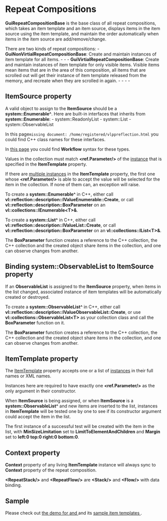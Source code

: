 # Repeat Compositions

**GuiRepeatCompositionBase** is the base class of all repeat compositions, which takes an item template and an item source, displays items in the item source using the item template, and maintain the order automatically when items in the item source are add/remove/change.

There are two kinds of repeat compositions: - **GuiNonVirtialRepeatCompositionBase**: Create and maintain instances of item template for all items. - [<RepeatStack/>](../../.././gacui/components/compositions/repeat_nonvirtual.md) - [<RepeatFlow/>](../../.././gacui/components/compositions/repeat_nonvirtual.md) - **GuiVirtialRepeatCompositionBase**: Create and maintain instances of item template for only visible items. Visible items mean items that are in the area of this composition, all items that are scrolled out will get their instance of item template released from the memory, and recreate when they are scrolled in again. - [<RepeatFreeHeightItem/>](../../.././gacui/components/compositions/repeat_virtual_freeheight.md) - [<RepeatFixedHeightItem/>](../../.././gacui/components/compositions/repeat_virtual_fixedheight.md) - [<RepeatFixedHeightMultiColumnItem/>](../../.././gacui/components/compositions/repeat_virtual_fixedheightmc.md) - [<RepeatFixedSizeMultiColumnItem/>](../../.././gacui/components/compositions/repeat_virtual_fixedsizemc.md)

## ItemSource property

A valid object to assign to the **ItemSource** should be a **system::Enumerable^**. Here are built-in interfaces that inherits from **system::Enumerable**: - system::ReadonlyList - system::List - system::ObservableList

In this page`missing document: /home/registered/vlppreflection.html` you could find C++ class names for these interfaces.

In [this page](../../.././workflow/lang/type.md) you could find **Workflow** syntax for these types.

Values in the collection must match **\<ref.Parameter/\>** of the [instance](../../.././gacui/xmlres/tag_instance.md) that is specified in the **ItemTemplate** property.

If there are [multiple instances](../../.././gacui/xmlres/instance/properties.md) in the **ItemTemplate** property, the first one whose **\<ref.Parameter/\>** is able to accept the value will be selected for the item in the collection. If none of them can, an exception will raise.

To create a **system::Enumerable^** in C++, either call **vl::reflection::description::IValueEnumerable::Create**, or call **vl::reflection::description::BoxParameter** on an **vl::collections::IEnumerable\<T\>&**.

To create a **system::List^** in C++, either call **vl::reflection::description::IValueList::Create**, or call **vl::reflection::description::BoxParameter** on an **vl::collections::IList\<T\>&**.

The **BoxParameter** function creates a reference to the C++ collection, the C++ collection and the created object share items in the collection, and one can observe changes from another.

## Binding system::ObservableList to ItemSource property

If an **ObservableList** is assigned to the **ItemSource** property, when items in the list changed, associated instance of item templates will be automatically created or destroyed.

To create a **system::ObservableList^** in C++, either call **vl::reflection::description::IValueObservableList::Create**, or use **vl::collections::ObservableList\<T\>** as your collection class and call the **BoxParameter** function on it.

The **BoxParameter** function creates a reference to the C++ collection, the C++ collection and the created object share items in the collection, and one can observe changes from another.

## ItemTemplate property

The [ItemTemplate](../../.././gacui/xmlres/instance/properties.md) property accepts one or a list of [instances](../../.././gacui/xmlres/tag_instance.md) in their full names or XML names.

Instances here are required to have exactly one **\<ref.Parameter/\>** as the only argument in their constructor.

When **ItemSource** is being assigned, or when **ItemSource** is a **system::ObservableList^** and new items are inserted to the list, instances in **ItemTemplate** will be tested one by one to see if its constructor argument could accept the item in the list.

The first instance of a successful test will be created with the item in the list, with **MinSizeLimitation** set to **LimitToElementAndChildren** and **Margin** set to **left:0 top:0 right:0 bottom:0**.

## Context property

**Context** property of any living **ItemTemplate** instance will always sync to **Context** property of the repeat composition.

**\<RepeatStack/\>** and **\<RepeatFlow/\>** are **\<Stack/\>** and **\<Flow/\>** with data binding.

## Sample

Please check out [ the demo for <RepeatStack/> and <RepeatFlow/>](https://github.com/vczh-libraries/Release/blob/master/Tutorial/GacUI_ControlTemplate/BlackSkin/UI/FullControlTest/RepeatTabPage.xml) and its [ sample item templates ](https://github.com/vczh-libraries/Release/blob/master/Tutorial/GacUI_ControlTemplate/BlackSkin/UI/FullControlTest/RepeatComponents.xml) .

